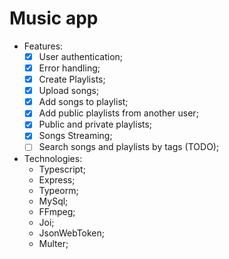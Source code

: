 # Music app
- Features:
    - [X] User authentication;
    - [X] Error handling;
    - [X] Create Playlists;
    - [X] Upload songs;
    - [X] Add songs to playlist;
    - [X] Add public playlists from another user;
    - [X] Public and private playlists;
    - [X] Songs Streaming;
    - [ ] Search songs and playlists by tags (TODO);

- Technologies:
    - Typescript;
    - Express;
    - Typeorm;
    - MySql;
    - FFmpeg;
    - Joi;
    - JsonWebToken;
    - Multer;